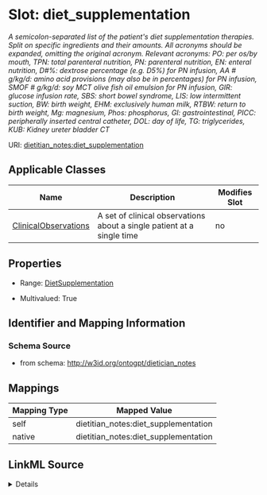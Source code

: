 

# Slot: diet_supplementation


_A semicolon-separated list of the patient's diet supplementation therapies. Split on specific ingredients and their amounts. All acronyms should be expanded, omitting the original acronym. Relevant acronyms: PO: per os/by mouth, TPN: total parenteral nutrition, PN: parenteral nutrition, EN: enteral nutrition, D#%: dextrose percentage (e.g. D5%) for PN infusion, AA # g/kg/d: amino acid provisions (may also be in percentages) for PN infusion, SMOF # g/kg/d: soy MCT olive fish oil emulsion for PN infusion, GIR: glucose infusion rate, SBS: short bowel syndrome, LIS: low intermittent suction, BW: birth weight, EHM: exclusively human milk, RTBW: return to birth weight, Mg: magnesium, Phos: phosphorus, GI: gastrointestinal, PICC: peripherally inserted central catheter, DOL: day of life, TG: triglycerides, KUB: Kidney ureter bladder CT_



URI: [dietitian_notes:diet_supplementation](dietitian_notes:diet_supplementation)



<!-- no inheritance hierarchy -->





## Applicable Classes

| Name | Description | Modifies Slot |
| --- | --- | --- |
| [ClinicalObservations](ClinicalObservations.md) | A set of clinical observations about a single patient at a single time |  no  |







## Properties

* Range: [DietSupplementation](DietSupplementation.md)

* Multivalued: True





## Identifier and Mapping Information







### Schema Source


* from schema: http://w3id.org/ontogpt/dietician_notes




## Mappings

| Mapping Type | Mapped Value |
| ---  | ---  |
| self | dietitian_notes:diet_supplementation |
| native | dietitian_notes:diet_supplementation |




## LinkML Source

<details>
```yaml
name: diet_supplementation
description: 'A semicolon-separated list of the patient''s diet supplementation therapies.
  Split on specific ingredients and their amounts. All acronyms should be expanded,
  omitting the original acronym. Relevant acronyms: PO: per os/by mouth, TPN: total
  parenteral nutrition, PN: parenteral nutrition, EN: enteral nutrition, D#%: dextrose
  percentage (e.g. D5%) for PN infusion, AA # g/kg/d: amino acid provisions (may also
  be in percentages) for PN infusion, SMOF # g/kg/d: soy MCT olive fish oil emulsion
  for PN infusion, GIR: glucose infusion rate, SBS: short bowel syndrome, LIS: low
  intermittent suction, BW: birth weight, EHM: exclusively human milk, RTBW: return
  to birth weight, Mg: magnesium, Phos: phosphorus, GI: gastrointestinal, PICC: peripherally
  inserted central catheter, DOL: day of life, TG: triglycerides, KUB: Kidney ureter
  bladder CT'
from_schema: http://w3id.org/ontogpt/dietician_notes
rank: 1000
alias: diet_supplementation
owner: ClinicalObservations
domain_of:
- ClinicalObservations
range: DietSupplementation
multivalued: true

```
</details>